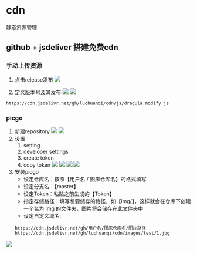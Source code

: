# cdn
静态资源管理

## github + jsdeliver 搭建免费cdn

### 手动上传资源
1. 点击release发布
![](https://cdn.jsdelivr.net/gh/luchuanqi/cdn/images/jsdeliver/1.jpg)

2. 定义版本号及其发布
![](https://cdn.jsdelivr.net/gh/luchuanqi/cdn/images/jsdeliver/2.jpg)
![](https://cdn.jsdelivr.net/gh/luchuanqi/cdn/images/jsdeliver/3.jpg)

```demo
https://cdn.jsdelivr.net/gh/luchuanqi/cdn/js/dragula.modify.js
```

### picgo
1. 新建repository
![](https://cdn.jsdelivr.net/gh/luchuanqi/cdn/images/picgo/1-1.jpg)
![](https://cdn.jsdelivr.net/gh/luchuanqi/cdn/images/picgo/1-2.jpg)
2. 设置
    1. setting
    2. developer settings
    3. create token
    4. copy token
![](https://cdn.jsdelivr.net/gh/luchuanqi/cdn/images/picgo/2-1.jpg)
![](https://cdn.jsdelivr.net/gh/luchuanqi/cdn/images/picgo/2-2.jpg)
![](https://cdn.jsdelivr.net/gh/luchuanqi/cdn/images/picgo/2-3.jpg)
![](https://cdn.jsdelivr.net/gh/luchuanqi/cdn/images/picgo/2-4.jpg)
3. 安装picgo
    + 设定仓库名：按照【用户名 / 图床仓库名】的格式填写
    + 设定分支名：【master】
    + 设定Token：粘贴之前生成的【Token】
    + 指定存储路径：填写想要储存的路径，如【img/】，这样就会在仓库下创建一个名为 img 的文件夹，图片将会储存在此文件夹中
    + 设定自定义域名:
     ```demo
     https://cdn.jsdelivr.net/gh/用户名/图床仓库名/图片路径
     https://cdn.jsdelivr.net/gh/luchuanqi/cdn/images/test/1.jpg
     ```
![](https://cdn.jsdelivr.net/gh/luchuanqi/cdn/images/picgo/3-1.jpg)     

